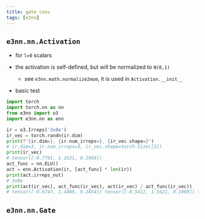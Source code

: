 ```yaml
---
title: gate conv
tags: [e3nn]
---
```


## `e3nn.nn.Activation`
- for `l=0` scalars
- the activation is self-defined, but will be normalized to `N(0,1)`
	- see `e3nn.math.normalize2mom`, it is used in `Activation.__init__`

- basic test
```Python
import torch
import torch.nn as nn
from e3nn import o3
import e3nn.nn as enn

ir = o3.Irreps('3x0e')
ir_vec = torch.randn(ir.dim)
print(f"{ir.dim=}, {ir.num_irreps=}, {ir_vec.shape=}")
# ir.dim=3, ir.num_irreps=3, ir_vec.shape=torch.Size([3])
print(ir_vec)
# tensor([-0.7791, 1.1621, 0.1969])
act_func = nn.ELU()
act = enn.Activation(ir, [act_func] * len(ir))
print(act.irreps_out)
# 3x0e
print(act(ir_vec), act_func(ir_vec), act(ir_vec) / act_func(ir_vec))
# tensor([-0.6747, 1.4489, 0.2454]) tensor([-0.5412, 1.1621, 0.1969]) tensor([1.2468, 1.2468, 1.2468])
```



## `e3nn.nn.Gate`